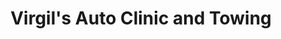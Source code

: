 ---
title: "Virgil's Auto Clinic and Towing"
url: /rochester/virgils-auto-clinic-and-towing/
shop: car repair
---